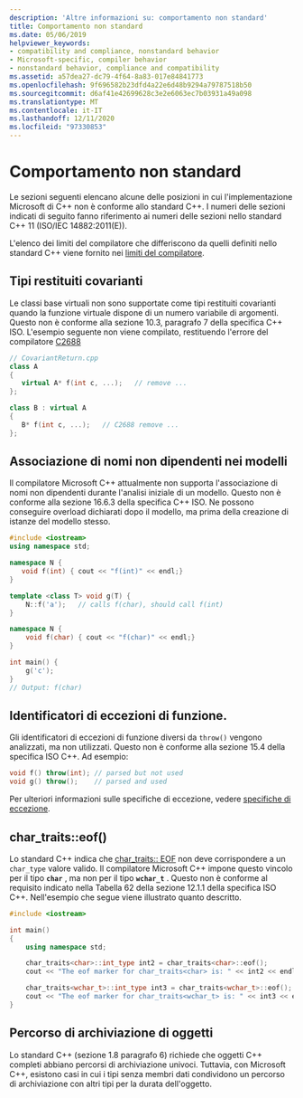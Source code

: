 ```yaml
---
description: 'Altre informazioni su: comportamento non standard'
title: Comportamento non standard
ms.date: 05/06/2019
helpviewer_keywords:
- compatibility and compliance, nonstandard behavior
- Microsoft-specific, compiler behavior
- nonstandard behavior, compliance and compatibility
ms.assetid: a57dea27-dc79-4f64-8a83-017e84841773
ms.openlocfilehash: 9f696582b23dfd4a22e6d48b9294a79787518b50
ms.sourcegitcommit: d6af41e42699628c3e2e6063ec7b03931a49a098
ms.translationtype: MT
ms.contentlocale: it-IT
ms.lasthandoff: 12/11/2020
ms.locfileid: "97330853"
---
```

# <a name="nonstandard-behavior"></a>Comportamento non standard

Le sezioni seguenti elencano alcune delle posizioni in cui l'implementazione Microsoft di C++ non è conforme allo standard C++. I numeri delle sezioni indicati di seguito fanno riferimento ai numeri delle sezioni nello standard C++ 11 (ISO/IEC 14882:2011(E)).

L'elenco dei limiti del compilatore che differiscono da quelli definiti nello standard C++ viene fornito nei [limiti del compilatore](../cpp/compiler-limits.md).

## <a name="covariant-return-types"></a>Tipi restituiti covarianti

Le classi base virtuali non sono supportate come tipi restituiti covarianti quando la funzione virtuale dispone di un numero variabile di argomenti. Questo non è conforme alla sezione 10.3, paragrafo 7 della specifica C++ ISO. L'esempio seguente non viene compilato, restituendo l'errore del compilatore [C2688](../error-messages/compiler-errors-2/compiler-error-c2688.md)

```cpp
// CovariantReturn.cpp
class A
{
   virtual A* f(int c, ...);   // remove ...
};

class B : virtual A
{
   B* f(int c, ...);   // C2688 remove ...
};
```

## <a name="binding-nondependent-names-in-templates"></a>Associazione di nomi non dipendenti nei modelli

Il compilatore Microsoft C++ attualmente non supporta l'associazione di nomi non dipendenti durante l'analisi iniziale di un modello. Questo non è conforme alla sezione 16.6.3 della specifica C++ ISO. Ne possono conseguire overload dichiarati dopo il modello, ma prima della creazione di istanze del modello stesso.

```cpp
#include <iostream>
using namespace std;

namespace N {
   void f(int) { cout << "f(int)" << endl;}
}

template <class T> void g(T) {
    N::f('a');   // calls f(char), should call f(int)
}

namespace N {
    void f(char) { cout << "f(char)" << endl;}
}

int main() {
    g('c');
}
// Output: f(char)
```

## <a name="function-exception-specifiers"></a>Identificatori di eccezioni di funzione.

Gli identificatori di eccezioni di funzione diversi da `throw()` vengono analizzati, ma non utilizzati. Questo non è conforme alla sezione 15.4 della specifica ISO C++. Ad esempio:

```cpp
void f() throw(int); // parsed but not used
void g() throw();    // parsed and used
```

Per ulteriori informazioni sulle specifiche di eccezione, vedere [specifiche di eccezione](../cpp/exception-specifications-throw-cpp.md).

## <a name="char_traitseof"></a>char_traits::eof()

Lo standard C++ indica che [char_traits:: EOF](../standard-library/char-traits-struct.md#eof) non deve corrispondere a un `char_type` valore valido. Il compilatore Microsoft C++ impone questo vincolo per il tipo **`char`** , ma non per il tipo **`wchar_t`** . Questo non è conforme al requisito indicato nella Tabella 62 della sezione 12.1.1 della specifica ISO C++. Nell'esempio che segue viene illustrato quanto descritto.

```cpp
#include <iostream>

int main()
{
    using namespace std;

    char_traits<char>::int_type int2 = char_traits<char>::eof();
    cout << "The eof marker for char_traits<char> is: " << int2 << endl;

    char_traits<wchar_t>::int_type int3 = char_traits<wchar_t>::eof();
    cout << "The eof marker for char_traits<wchar_t> is: " << int3 << endl;
}
```

## <a name="storage-location-of-objects"></a>Percorso di archiviazione di oggetti

Lo standard C++ (sezione 1.8 paragrafo 6) richiede che oggetti C++ completi abbiano percorsi di archiviazione univoci. Tuttavia, con Microsoft C++, esistono casi in cui i tipi senza membri dati condividono un percorso di archiviazione con altri tipi per la durata dell'oggetto.
